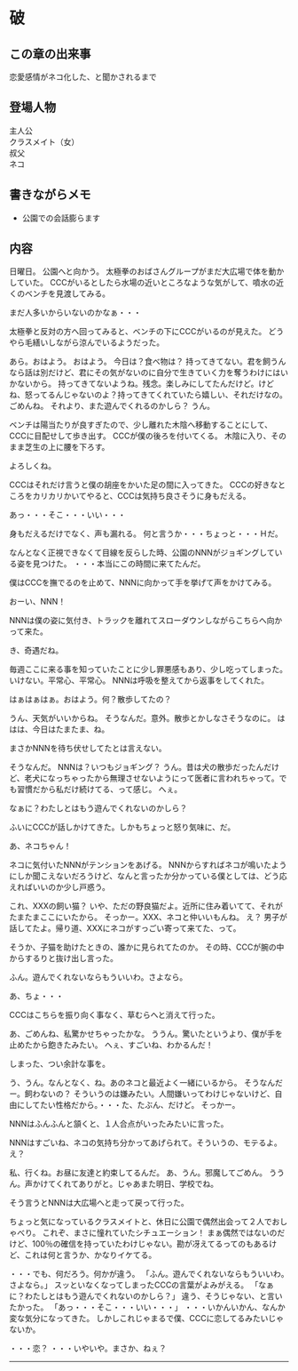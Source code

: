 
# 破

## この章の出来事
恋愛感情がネコ化した、と聞かされるまで

## 登場人物
主人公<br>
クラスメイト（女）<br>
叔父<br>
ネコ

## 書きながらメモ

+ 公園での会話膨らます


## 内容

日曜日。
公園へと向かう。
太極拳のおばさんグループがまだ大広場で体を動かしていた。
CCCがいるとしたら水場の近いところなような気がして、噴水の近くのベンチを見渡してみる。

まだ人多いからいないのかなぁ・・・

太極拳と反対の方へ回ってみると、ベンチの下にCCCがいるのが見えた。
どうやら毛繕いしながら涼んでいるようだった。

あら。おはよう。
おはよう。
今日は？食べ物は？
持ってきてない。君を飼うんなら話は別だけど、君にその気がないのに自分で生きていく力を奪うわけにはいかないから。
持ってきてないようね。残念。楽しみにしてたんだけど。けどね、怒ってるんじゃないのよ？持ってきてくれていたら嬉しい、それだけなの。
ごめんね。
それより、また遊んでくれるのかしら？
うん。

ベンチは陽当たりが良すぎたので、少し離れた木陰へ移動することにして、CCCに目配せして歩き出す。
CCCが僕の後ろを付いてくる。
木陰に入り、そのまま芝生の上に腰を下ろす。

よろしくね。

CCCはそれだけ言うと僕の胡座をかいた足の間に入ってきた。
CCCの好きなところをカリカリかいてやると、CCCは気持ち良さそうに身もだえる。

あっ・・・そこ・・・いい・・・

身もだえるだけでなく、声も漏れる。
何と言うか・・・ちょっと・・・Ｈだ。

なんとなく正視できなくて目線を反らした時、公園のNNNがジョギングしている姿を見つけた。
・・・本当にこの時間に来てたんだ。

僕はCCCを撫でるのを止めて、NNNに向かって手を挙げて声をかけてみる。

おーい、NNN！

NNNは僕の姿に気付き、トラックを離れてスローダウンしながらこちらへ向かって来た。

き、奇遇だね。

毎週ここに来る事を知っていたことに少し罪悪感もあり、少し吃ってしまった。いけない。平常心、平常心。
NNNは呼吸を整えてから返事をしてくれた。

はぁはぁはぁ。おはよう。何？散歩してたの？

うん、天気がいいからね。
そうなんだ。意外。散歩とかしなさそうなのに。
ははは、今日はたまたま、ね。

まさかNNNを待ち伏せしてたとは言えない。

そうなんだ。
NNNは？いつもジョギング？
うん。昔は犬の散歩だったんだけど、老犬になっちゃったから無理させないようにって医者に言われちゃって。でも習慣だから私だけ続けてる、って感じ。
へぇ。

なぁに？わたしとはもう遊んでくれないのかしら？

ふいにCCCが話しかけてきた。しかもちょっと怒り気味に、だ。

あ、ネコちゃん！

ネコに気付いたNNNがテンションをあげる。
NNNからすればネコが鳴いたようにしか聞こえないだろうけど、なんと言ったか分かっている僕としては、どう応えればいいのか少し戸惑う。

これ、XXXの飼い猫？
いや、ただの野良猫だよ。近所に住み着いてて、それがたまたまここにいたから。
そっかー。XXX、ネコと仲いいもんね。
え？
男子が話してたよ。帰り道、XXXにネコがすっごい寄って来てた、って。

そうか、子猫を助けたときの、誰かに見られてたのか。
その時、CCCが腕の中からするりと抜け出し言った。

ふん。遊んでくれないならもういいわ。さよなら。

あ、ちょ・・・

CCCはこちらを振り向く事なく、草むらへと消えて行った。

あ、ごめんね、私驚かせちゃったかな。
ううん。驚いたというより、僕が手を止めたから飽きたみたい。
へぇ、すごいね、わかるんだ！

しまった、つい余計な事を。

う、うん。なんとなく、ね。あのネコと最近よく一緒にいるから。
そうなんだー。飼わないの？
そういうのは嫌みたい。人間嫌いってわけじゃないけど、自由にしてたい性格だから。・・・た、たぶん、だけど。
そっかー。

NNNはふんふんと頷くと、１人合点がいったみたいに言った。

NNNはすごいね、ネコの気持ち分かってあげられて。そういうの、モテるよ。
え？



私、行くね。お昼に友達と約束してるんだ。
あ、うん。邪魔してごめん。
ううん。声かけてくれてありがと。じゃあまた明日、学校でね。

そう言うとNNNは大広場へと走って戻って行った。

ちょっと気になっているクラスメイトと、休日に公園で偶然出会って２人でおしゃべり。
これぞ、まさに憧れていたシチュエーション！
まぁ偶然ではないのだけど、100％の確信を持っていたわけじゃない。勘が冴えてるってのもあるけど、これは何と言うか、かなりイケてる。

・・・でも、何だろう。何かが違う。
「ふん。遊んでくれないならもういいわ。さよなら。」
スッといなくなってしまったCCCの言葉がよみがえる。
「なぁに？わたしとはもう遊んでくれないのかしら？」
違う、そうじゃない、と言いたかった。
「あっ・・・そこ・・・いい・・・」
・・・いかんいかん、なんか変な気分になってきた。
しかしこれじゃまるで僕、CCCに恋してるみたいじゃないか。

・・・恋？
・・・いやいや。まさか、ねぇ？

----







